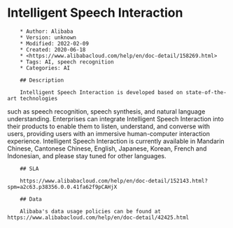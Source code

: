 # Intelligent Speech Interaction

        * Author: Alibaba
        * Version: unknown
        * Modified: 2022-02-09
        * Created: 2020-06-18
        * <https://www.alibabacloud.com/help/en/doc-detail/158269.html>
        * Tags: AI, speech recognition
        * Categories: AI

        ## Description

        Intelligent Speech Interaction is developed based on state-of-the-art technologies
such as speech recognition, speech synthesis, and natural language understanding.
Enterprises can integrate Intelligent Speech Interaction into their products to
enable them to listen, understand, and converse with users, providing users with
an immersive human-computer interaction experience. Intelligent Speech Interaction
is currently available in Mandarin Chinese, Cantonese Chinese, English, Japanese,
Korean, French and Indonesian, and please stay tuned for other languages.


        ## SLA

        https://www.alibabacloud.com/help/en/doc-detail/152143.html?spm=a2c63.p38356.0.0.41fa62f9pCAHjX

        ## Data

        Alibaba's data usage policies can be found at https://www.alibabacloud.com/help/en/doc-detail/42425.html
